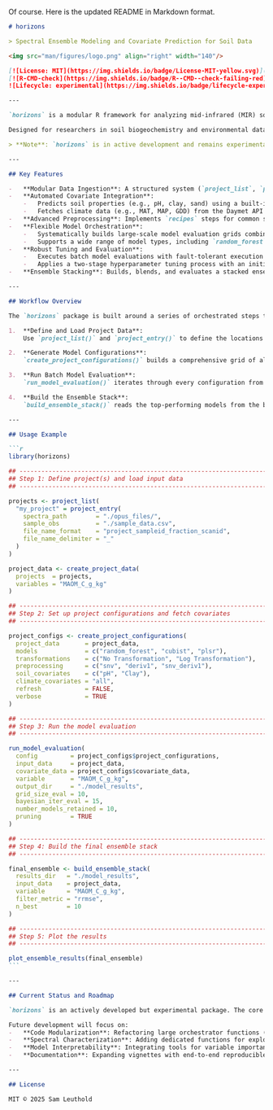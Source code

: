 Of course. Here is the updated README in Markdown format.

````markdown
# horizons

> Spectral Ensemble Modeling and Covariate Prediction for Soil Data

<img src="man/figures/logo.png" align="right" width="140"/>

[![License: MIT](https://img.shields.io/badge/License-MIT-yellow.svg)](LICENSE.md)
[![R-CMD-check](https://img.shields.io/badge/R--CMD--check-failing-red)](https://github.com/S-Leuthold/horizons/actions)
![Lifecycle: experimental](https://img.shields.io/badge/lifecycle-experimental-orange.svg)

---

`horizons` is a modular R framework for analyzing mid-infrared (MIR) soil spectra. Built on the `tidymodels` ecosystem, it provides a suite of tools for reproducible soil property prediction and spectral analysis. The package supports end-to-end workflows, including data ingestion, spectral preprocessing, automated covariate fetching, robust model tuning, and ensemble stacking.

Designed for researchers in soil biogeochemistry and environmental data science, `horizons` prioritizes transparency, modularity, and reproducibility. While it does not provide a graphical user interface, it offers a powerful and flexible foundation for rigorous modeling and analysis.

> **Note**: `horizons` is in active development and remains experimental. The whole thing is subject to break, be weird, and not handle edge cases well. If you find a bug, please submit an issue or a pull request, and I'll try to update things to fix it. This is kind of a passion project though, so mileage may vary as to how fast things get done. 

---

## Key Features

-   **Modular Data Ingestion**: A structured system (`project_list`, `project_entry`, `create_project_data`) for importing and merging OPUS spectral files with sample-level metadata.
-   **Automated Covariate Integration**:
    -   Predicts soil properties (e.g., pH, clay, sand) using a built-in workflow that leverages the Open Soil Spectral Library (OSSL).
    -   Fetches climate data (e.g., MAT, MAP, GDD) from the Daymet API based on sample coordinates.
-   **Advanced Preprocessing**: Implements `recipes` steps for common spectral transformations, including Savitzky-Golay smoothing, derivatives, Standard Normal Variate (SNV), and Multiplicative Scatter Correction (MSC).
-   **Flexible Model Orchestration**:
    -   Systematically builds large-scale model evaluation grids combining models, preprocessing methods, response transformations, and covariate subsets.
    -   Supports a wide range of model types, including `random_forest`, `cubist`, `xgboost`, and `plsr`.
-   **Robust Tuning and Evaluation**:
    -   Executes batch model evaluations with fault-tolerant execution using `safely_execute()`.
    -   Applies a two-stage hyperparameter tuning process with an initial grid search followed by Bayesian optimization.
-   **Ensemble Stacking**: Builds, blends, and evaluates a stacked ensemble from the top-performing candidate models using the `stacks` package.

---

## Workflow Overview

The `horizons` package is built around a series of orchestrated steps to move from raw data to a final, stacked ensemble model.

1.  **Define and Load Project Data**:
    Use `project_list()` and `project_entry()` to define the locations of your spectral files and sample data. Then, use `create_project_data()` to ingest, resample, and merge everything into a single, wide-format tibble.

2.  **Generate Model Configurations**:
    `create_project_configurations()` builds a comprehensive grid of all modeling approaches to be tested. This includes fetching and predicting all necessary soil and climate covariates and creating combinations of models, transformations, and preprocessing steps.

3.  **Run Batch Model Evaluation**:
    `run_model_evaluation()` iterates through every configuration from the previous step. It trains, tunes, and evaluates each model in isolation, logging results and errors. The best-performing models are saved to disk for the next stage.

4.  **Build the Ensemble Stack**:
    `build_ensemble_stack()` reads the top-performing models from the batch evaluation, retrains them on new cross-validation folds, and blends them into a single, high-performance stacked ensemble model.

---

## Usage Example

```r
library(horizons)

## -----------------------------------------------------------------------------
## Step 1: Define project(s) and load input data
## -----------------------------------------------------------------------------

projects <- project_list(
  "my_project" = project_entry(
    spectra_path        = "./opus_files/",
    sample_obs          = "./sample_data.csv",
    file_name_format    = "project_sampleid_fraction_scanid",
    file_name_delimiter = "_"
  )
)

project_data <- create_project_data(
  projects  = projects,
  variables = "MAOM_C_g_kg"
)

## -----------------------------------------------------------------------------
## Step 2: Set up project configurations and fetch covariates
## -----------------------------------------------------------------------------

project_configs <- create_project_configurations(
  project_data       = project_data,
  models             = c("random_forest", "cubist", "plsr"),
  transformations    = c("No Transformation", "Log Transformation"),
  preprocessing      = c("snv", "deriv1", "snv_deriv1"),
  soil_covariates    = c("pH", "Clay"),
  climate_covariates = "all",
  refresh            = FALSE,
  verbose            = TRUE
)

## -----------------------------------------------------------------------------
## Step 3: Run the model evaluation
## -----------------------------------------------------------------------------

run_model_evaluation(
  config         = project_configs$project_configurations,
  input_data     = project_data,
  covariate_data = project_configs$covariate_data,
  variable       = "MAOM_C_g_kg",
  output_dir     = "./model_results",
  grid_size_eval = 10,
  bayesian_iter_eval = 15,
  number_models_retained = 10,
  pruning        = TRUE
)

## -----------------------------------------------------------------------------
## Step 4: Build the final ensemble stack
## -----------------------------------------------------------------------------

final_ensemble <- build_ensemble_stack(
  results_dir   = "./model_results",
  input_data    = project_data,
  variable      = "MAOM_C_g_kg",
  filter_metric = "rrmse",
  n_best        = 10
)

## -----------------------------------------------------------------------------
## Step 5: Plot the results
## -----------------------------------------------------------------------------

plot_ensemble_results(final_ensemble)
```

---

## Current Status and Roadmap

`horizons` is an actively developed but experimental package. The core framework for ingestion, preprocessing, modeling, and evaluation is in place.

Future development will focus on:
-   **Code Modularization**: Refactoring large orchestrator functions (`predict_covariates`, `run_model_evaluation`) into smaller, more testable units.
-   **Spectral Characterization**: Adding dedicated functions for exploratory analysis, including PCA overlays and loadings plots.
-   **Model Interpretability**: Integrating tools for variable importance and model-agnostic explanations.
-   **Documentation**: Expanding vignettes with end-to-end reproducible examples.

---

## License

MIT © 2025 Sam Leuthold
````
